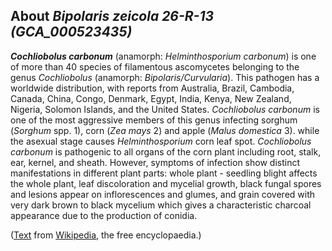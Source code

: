About *Bipolaris zeicola 26-R-13 (GCA\_000523435)* 
--------------------------------------------------



***Cochliobolus carbonum*** (anamorph: *Helminthosporium carbonum*) is
one of more than 40 species of filamentous ascomycetes belonging to the
genus *Cochliobolus* (anamorph: *Bipolaris/Curvularia*). This pathogen
has a worldwide distribution, with reports from Australia, Brazil,
Cambodia, Canada, China, Congo, Denmark, Egypt, India, Kenya, New
Zealand, Nigeria, Solomon Islands, and the United States. *Cochliobolus
carbonum* is one of the most aggressive members of this genus infecting
sorghum (*Sorghum* spp. 1), corn (*Zea mays* 2) and apple (*Malus
domestica* 3). while the asexual stage causes *Helminthosporium* corn
leaf spot. *Cochliobolus carbonum* is pathogenic to all organs of the
corn plant including root, stalk, ear, kernel, and sheath. However,
symptoms of infection show distinct manifestations in different plant
parts: whole plant - seedling blight affects the whole plant, leaf
discoloration and mycelial growth, black fungal spores and lesions
appear on inflorescences and glumes, and grain covered with very dark
brown to black mycelium which gives a characteristic charcoal appearance
due to the production of conidia.

([Text](http://en.wikipedia.org/wiki/Cochliobolus_carbonum) from
[Wikipedia](http://en.wikipedia.org/), the free encyclopaedia.)

